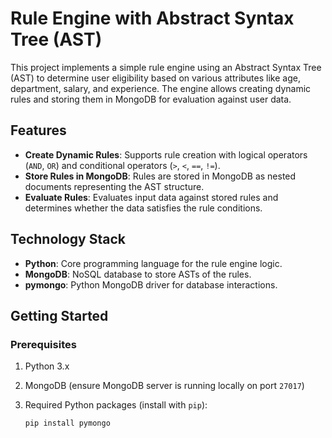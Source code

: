 # Rule Engine with Abstract Syntax Tree (AST)

This project implements a simple rule engine using an Abstract Syntax Tree (AST) to determine user eligibility based on various attributes like age, department, salary, and experience. The engine allows creating dynamic rules and storing them in MongoDB for evaluation against user data.

## Features

- **Create Dynamic Rules**: Supports rule creation with logical operators (`AND`, `OR`) and conditional operators (`>`, `<`, `==`, `!=`).
- **Store Rules in MongoDB**: Rules are stored in MongoDB as nested documents representing the AST structure.
- **Evaluate Rules**: Evaluates input data against stored rules and determines whether the data satisfies the rule conditions.

## Technology Stack

- **Python**: Core programming language for the rule engine logic.
- **MongoDB**: NoSQL database to store ASTs of the rules.
- **pymongo**: Python MongoDB driver for database interactions.

## Getting Started

### Prerequisites

1. Python 3.x
2. MongoDB (ensure MongoDB server is running locally on port `27017`)
3. Required Python packages (install with `pip`):

   ```bash
   pip install pymongo
